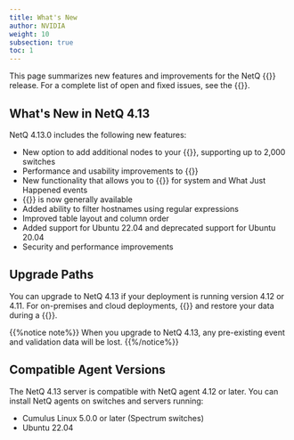 ```yaml
---
title: What's New
author: NVIDIA
weight: 10
subsection: true
toc: 1
---
```


This page summarizes new features and improvements for the NetQ {{<version>}} release. For a complete list of open and fixed issues, see the {{<link title="NVIDIA NetQ 4.13 Release Notes" text="release notes">}}.

## What's New in NetQ 4.13

NetQ 4.13.0 includes the following new features:

- New option to add additional nodes to your {{<link title="Before You Install" text="HA scale cluster deployment">}}, supporting up to 2,000 switches
- Performance and usability improvements to {{<link title="Switches/#view-queue-lengths-as-histograms" text="queue length histograms">}}
- New functionality that allows you to {{<link title="Monitor Events/#create-event-filters" text="create and save filters">}} for system and What Just Happened events
- {{<link title="Interfaces/#compare-link-interfaces" text="Link health view">}} is now generally available
- Added ability to filter hostnames using regular expressions
- Improved table layout and column order
- Added support for Ubuntu 22.04 and deprecated support for Ubuntu 20.04
- Security and performance improvements


## Upgrade Paths

You can upgrade to NetQ 4.13 if your deployment is running version 4.12 or 4.11. For on-premises and cloud deployments, {{<link title="Back Up and Restore NetQ" text="back up your NetQ data">}} and restore your data during a {{<link title="Install the NetQ System" text="new NetQ 4.13 installation">}}.

{{%notice note%}}
When you upgrade to NetQ 4.13, any pre-existing event and validation data will be lost.
{{%/notice%}}

## Compatible Agent Versions

The NetQ 4.13 server is compatible with NetQ agent 4.12 or later. You can install NetQ agents on switches and servers running:

- Cumulus Linux 5.0.0 or later (Spectrum switches)
- Ubuntu 22.04
